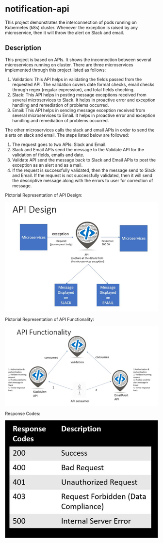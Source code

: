# notification-api
This project demonstrates the interconnection of pods running on Kubernetes (k8s) cluster. Whenever the exception is raised by any microservice, then it will throw the alert on Slack and email.

## Description
This project is based on APIs. It shows the inconnection between several microservices running on cluster. There are three microservices implemented through this project listed as follows:

1. Validation: This API helps in validating the fields passed from the requested API. The validation covers date format checks, email checks through regex (regular expression), and total fields checking.
2. Slack: This API helps in posting message exceptions received from several microservices to Slack. It helps in proactive error and exception handling and remediation of problems occurred.
3. Email: This API helps in sending message exception received from several microservices to Email. It helps in proactive error and exception handling and remediation of problems occurred.

The other microservices calls the slack and email APIs in order to send the alerts on slack and email. The steps listed below are followed:
1. The request goes to two APIs: Slack and Email.
2. Slack and Email APIs send the message to the Validate API for the validation of fields, emails and date.
3. Validate API send the message back to Slack and Email APIs to post the exception as an alert and as a mail.
4. If the request is successfully validated, then the message send to Slack and Email. If the request is not successfully validated, then it will send the descriptive message along with the errors to user for correction of message.

Pictorial Representation of API Design:

![Pictorial Representation of API Design](https://github.com/Anshita1Saxena/notification-api/blob/main/demo-image/API%20Design.JPG)

Pictorial Representation of API Functionality:

![Pictorial Representation of API Functionality](https://github.com/Anshita1Saxena/notification-api/blob/main/demo-image/API%20Functionality.JPG)

Response Codes:

![Response Codes](https://github.com/Anshita1Saxena/notification-api/blob/main/demo-image/Response%20Codes.JPG)

